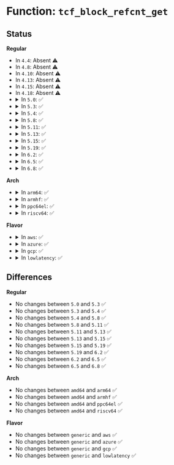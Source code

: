 # Function: <code>tcf_block_refcnt_get</code>

## Status
<b>Regular</b>
<ul>
<li>
In <code>4.4</code>: Absent ⚠️
</li>
<li>
In <code>4.8</code>: Absent ⚠️
</li>
<li>
In <code>4.10</code>: Absent ⚠️
</li>
<li>
In <code>4.13</code>: Absent ⚠️
</li>
<li>
In <code>4.15</code>: Absent ⚠️
</li>
<li>
In <code>4.18</code>: Absent ⚠️
</li>
<li>
<details>
<summary>In <code>5.0</code>: ✅</summary>

```c
struct tcf_block *tcf_block_refcnt_get(struct net *net, u32 block_index);
```

**Collision:** Unique Static

**Inline:** No

**Transformation:** False

**Instances:**

```
In net/sched/cls_api.c (ffffffff818fdb00)
Location: net/sched/cls_api.c:789
Inline: False
Direct callers:
  - net/sched/cls_api.c:tc_dump_chain
  - net/sched/cls_api.c:tc_dump_tfilter
  - net/sched/cls_api.c:tcf_block_get_ext
```
**Symbols:**

```
ffffffff818fdb00-ffffffff818fdb88: tcf_block_refcnt_get (STB_LOCAL)
```
</details>
</li>
<li>
<details>
<summary>In <code>5.3</code>: ✅</summary>

```c
struct tcf_block *tcf_block_refcnt_get(struct net *net, u32 block_index);
```

**Collision:** Unique Static

**Inline:** No

**Transformation:** False

**Instances:**

```
In net/sched/cls_api.c (ffffffff8195d440)
Location: net/sched/cls_api.c:1016
Inline: False
Direct callers:
  - net/sched/cls_api.c:tc_dump_chain
  - net/sched/cls_api.c:tc_dump_tfilter
  - net/sched/cls_api.c:tcf_block_get_ext
  - net/sched/cls_api.c:__tcf_block_find
```
**Symbols:**

```
ffffffff8195d440-ffffffff8195d4a3: tcf_block_refcnt_get (STB_LOCAL)
```
</details>
</li>
<li>
<details>
<summary>In <code>5.4</code>: ✅</summary>

```c
struct tcf_block *tcf_block_refcnt_get(struct net *net, u32 block_index);
```

**Collision:** Unique Static

**Inline:** No

**Transformation:** False

**Instances:**

```
In net/sched/cls_api.c (ffffffff81993940)
Location: net/sched/cls_api.c:930
Inline: False
Direct callers:
  - net/sched/cls_api.c:tc_dump_chain
  - net/sched/cls_api.c:tc_dump_tfilter
  - net/sched/cls_api.c:tcf_block_get_ext
  - net/sched/cls_api.c:__tcf_block_find
```
**Symbols:**

```
ffffffff81993940-ffffffff819939a3: tcf_block_refcnt_get (STB_LOCAL)
```
</details>
</li>
<li>
<details>
<summary>In <code>5.8</code>: ✅</summary>

```c
struct tcf_block *tcf_block_refcnt_get(struct net *net, u32 block_index);
```

**Collision:** Unique Static

**Inline:** No

**Transformation:** False

**Instances:**

```
In net/sched/cls_api.c (ffffffff81a6c8e0)
Location: net/sched/cls_api.c:893
Inline: False
Direct callers:
  - net/sched/cls_api.c:tc_dump_chain
  - net/sched/cls_api.c:tc_dump_tfilter
  - net/sched/cls_api.c:tcf_block_get_ext
  - net/sched/cls_api.c:__tcf_block_find
```
**Symbols:**

```
ffffffff81a6c8e0-ffffffff81a6c94d: tcf_block_refcnt_get (STB_LOCAL)
```
</details>
</li>
<li>
<details>
<summary>In <code>5.11</code>: ✅</summary>

```c
struct tcf_block *tcf_block_refcnt_get(struct net *net, u32 block_index);
```

**Collision:** Unique Static

**Inline:** No

**Transformation:** False

**Instances:**

```
In net/sched/cls_api.c (ffffffff81a75280)
Location: net/sched/cls_api.c:895
Inline: False
Direct callers:
  - net/sched/cls_api.c:tc_dump_chain
  - net/sched/cls_api.c:tc_dump_tfilter
  - net/sched/cls_api.c:tcf_block_get_ext
  - net/sched/cls_api.c:__tcf_block_find
```
**Symbols:**

```
ffffffff81a75280-ffffffff81a752ff: tcf_block_refcnt_get (STB_LOCAL)
```
</details>
</li>
<li>
<details>
<summary>In <code>5.13</code>: ✅</summary>

```c
struct tcf_block *tcf_block_refcnt_get(struct net *net, u32 block_index);
```

**Collision:** Unique Static

**Inline:** No

**Transformation:** False

**Instances:**

```
In net/sched/cls_api.c (ffffffff81a5dc20)
Location: net/sched/cls_api.c:895
Inline: False
Direct callers:
  - net/sched/cls_api.c:tc_dump_chain
  - net/sched/cls_api.c:tc_dump_tfilter
  - net/sched/cls_api.c:tcf_block_get_ext
  - net/sched/cls_api.c:__tcf_block_find
```
**Symbols:**

```
ffffffff81a5dc20-ffffffff81a5dca8: tcf_block_refcnt_get (STB_LOCAL)
```
</details>
</li>
<li>
<details>
<summary>In <code>5.15</code>: ✅</summary>

```c
struct tcf_block *tcf_block_refcnt_get(struct net *net, u32 block_index);
```

**Collision:** Unique Static

**Inline:** No

**Transformation:** False

**Instances:**

```
In net/sched/cls_api.c (ffffffff81b16de0)
Location: net/sched/cls_api.c:896
Inline: False
Direct callers:
  - net/sched/cls_api.c:tc_dump_chain
  - net/sched/cls_api.c:tc_dump_tfilter
  - net/sched/cls_api.c:tcf_block_get_ext
  - net/sched/cls_api.c:__tcf_block_find
```
**Symbols:**

```
ffffffff81b16de0-ffffffff81b16e68: tcf_block_refcnt_get (STB_LOCAL)
```
</details>
</li>
<li>
<details>
<summary>In <code>5.19</code>: ✅</summary>

```c
struct tcf_block *tcf_block_refcnt_get(struct net *net, u32 block_index);
```

**Collision:** Unique Static

**Inline:** No

**Transformation:** False

**Instances:**

```
In net/sched/cls_api.c (ffffffff81c9e780)
Location: net/sched/cls_api.c:913
Inline: False
Direct callers:
  - net/sched/cls_api.c:tc_dump_chain
  - net/sched/cls_api.c:tc_dump_tfilter
  - net/sched/cls_api.c:tcf_block_get_ext
  - net/sched/cls_api.c:__tcf_block_find
```
**Symbols:**

```
ffffffff81c9e780-ffffffff81c9e844: tcf_block_refcnt_get (STB_LOCAL)
```
</details>
</li>
<li>
<details>
<summary>In <code>6.2</code>: ✅</summary>

```c
struct tcf_block *tcf_block_refcnt_get(struct net *net, u32 block_index);
```

**Collision:** Unique Static

**Inline:** No

**Transformation:** False

**Instances:**

```
In net/sched/cls_api.c (ffffffff81e5af10)
Location: net/sched/cls_api.c:915
Inline: False
Direct callers:
  - net/sched/cls_api.c:tc_dump_chain
  - net/sched/cls_api.c:tc_dump_tfilter
  - net/sched/cls_api.c:tcf_block_get_ext
  - net/sched/cls_api.c:__tcf_block_find
```
**Symbols:**

```
ffffffff81e5af10-ffffffff81e5afd4: tcf_block_refcnt_get (STB_LOCAL)
```
</details>
</li>
<li>
<details>
<summary>In <code>6.5</code>: ✅</summary>

```c
struct tcf_block *tcf_block_refcnt_get(struct net *net, u32 block_index);
```

**Collision:** Unique Static

**Inline:** No

**Transformation:** False

**Instances:**

```
In net/sched/cls_api.c (ffffffff81eb6ce0)
Location: net/sched/cls_api.c:1020
Inline: False
Direct callers:
  - net/sched/cls_api.c:tc_dump_chain
  - net/sched/cls_api.c:tc_dump_tfilter
  - net/sched/cls_api.c:tcf_block_get_ext
  - net/sched/cls_api.c:__tcf_block_find
```
**Symbols:**

```
ffffffff81eb6ce0-ffffffff81eb6da0: tcf_block_refcnt_get (STB_LOCAL)
```
</details>
</li>
<li>
<details>
<summary>In <code>6.8</code>: ✅</summary>

```c
struct tcf_block *tcf_block_refcnt_get(struct net *net, u32 block_index);
```

**Collision:** Unique Static

**Inline:** No

**Transformation:** False

**Instances:**

```
In net/sched/cls_api.c (ffffffff81f79a80)
Location: net/sched/cls_api.c:1022
Inline: False
Direct callers:
  - net/sched/cls_api.c:tc_dump_chain
  - net/sched/cls_api.c:tc_dump_tfilter
  - net/sched/cls_api.c:tcf_block_get_ext
  - net/sched/cls_api.c:__tcf_block_find
```
**Symbols:**

```
ffffffff81f79a80-ffffffff81f79b40: tcf_block_refcnt_get (STB_LOCAL)
```
</details>
</li>
</ul>
<b>Arch</b>
<ul>
<li>
<details>
<summary>In <code>arm64</code>: ✅</summary>

```c
struct tcf_block *tcf_block_refcnt_get(struct net *net, u32 block_index);
```

**Collision:** Unique Static

**Inline:** No

**Transformation:** False

**Instances:**

```
In net/sched/cls_api.c (ffff800010c3fd48)
Location: net/sched/cls_api.c:930
Inline: False
Direct callers:
  - net/sched/cls_api.c:tc_dump_chain
  - net/sched/cls_api.c:tc_dump_tfilter
  - net/sched/cls_api.c:tcf_block_get_ext
```
**Symbols:**

```
ffff800010c3fd48-ffff800010c3fdbc: tcf_block_refcnt_get (STB_LOCAL)
```
</details>
</li>
<li>
<details>
<summary>In <code>armhf</code>: ✅</summary>

```c
struct tcf_block *tcf_block_refcnt_get(struct net *net, u32 block_index);
```

**Collision:** Unique Static

**Inline:** No

**Transformation:** False

**Instances:**

```
In net/sched/cls_api.c (c0d51bf8)
Location: net/sched/cls_api.c:930
Inline: False
Direct callers:
  - net/sched/cls_api.c:tc_dump_chain
  - net/sched/cls_api.c:tc_dump_tfilter
  - net/sched/cls_api.c:tcf_block_get_ext
```
**Symbols:**

```
c0d51bf8-c0d51c54: tcf_block_refcnt_get (STB_LOCAL)
```
</details>
</li>
<li>
<details>
<summary>In <code>ppc64el</code>: ✅</summary>

```c
struct tcf_block *tcf_block_refcnt_get(struct net *net, u32 block_index);
```

**Collision:** Unique Static

**Inline:** No

**Transformation:** False

**Instances:**

```
In net/sched/cls_api.c (c000000000d3a7f0)
Location: net/sched/cls_api.c:930
Inline: False
Direct callers:
  - net/sched/cls_api.c:tc_dump_chain
  - net/sched/cls_api.c:tc_dump_tfilter
  - net/sched/cls_api.c:tcf_block_get_ext
```
**Symbols:**

```
c000000000d3a7f0-c000000000d3a894: tcf_block_refcnt_get (STB_LOCAL)
```
</details>
</li>
<li>
<details>
<summary>In <code>riscv64</code>: ✅</summary>

```c
struct tcf_block *tcf_block_refcnt_get(struct net *net, u32 block_index);
```

**Collision:** Unique Static

**Inline:** No

**Transformation:** False

**Instances:**

```
In net/sched/cls_api.c (ffffffe0007af92e)
Location: net/sched/cls_api.c:930
Inline: False
Direct callers:
  - net/sched/cls_api.c:tc_dump_chain
  - net/sched/cls_api.c:tc_dump_tfilter
  - net/sched/cls_api.c:tcf_block_get_ext
```
**Symbols:**

```
ffffffe0007af92e-ffffffe0007af9ae: tcf_block_refcnt_get (STB_LOCAL)
```
</details>
</li>
</ul>
<b>Flavor</b>
<ul>
<li>
<details>
<summary>In <code>aws</code>: ✅</summary>

```c
struct tcf_block *tcf_block_refcnt_get(struct net *net, u32 block_index);
```

**Collision:** Unique Static

**Inline:** No

**Transformation:** False

**Instances:**

```
In net/sched/cls_api.c (ffffffff819337b0)
Location: net/sched/cls_api.c:930
Inline: False
Direct callers:
  - net/sched/cls_api.c:tc_dump_chain
  - net/sched/cls_api.c:tc_dump_tfilter
  - net/sched/cls_api.c:tcf_block_get_ext
  - net/sched/cls_api.c:__tcf_block_find
```
**Symbols:**

```
ffffffff819337b0-ffffffff81933813: tcf_block_refcnt_get (STB_LOCAL)
```
</details>
</li>
<li>
<details>
<summary>In <code>azure</code>: ✅</summary>

```c
struct tcf_block *tcf_block_refcnt_get(struct net *net, u32 block_index);
```

**Collision:** Unique Static

**Inline:** No

**Transformation:** False

**Instances:**

```
In net/sched/cls_api.c (ffffffff818ed2b0)
Location: net/sched/cls_api.c:930
Inline: False
Direct callers:
  - net/sched/cls_api.c:tc_dump_chain
  - net/sched/cls_api.c:tc_dump_tfilter
  - net/sched/cls_api.c:tcf_block_get_ext
  - net/sched/cls_api.c:__tcf_block_find
```
**Symbols:**

```
ffffffff818ed2b0-ffffffff818ed313: tcf_block_refcnt_get (STB_LOCAL)
```
</details>
</li>
<li>
<details>
<summary>In <code>gcp</code>: ✅</summary>

```c
struct tcf_block *tcf_block_refcnt_get(struct net *net, u32 block_index);
```

**Collision:** Unique Static

**Inline:** No

**Transformation:** False

**Instances:**

```
In net/sched/cls_api.c (ffffffff81984940)
Location: net/sched/cls_api.c:930
Inline: False
Direct callers:
  - net/sched/cls_api.c:tc_dump_chain
  - net/sched/cls_api.c:tc_dump_tfilter
  - net/sched/cls_api.c:tcf_block_get_ext
  - net/sched/cls_api.c:__tcf_block_find
```
**Symbols:**

```
ffffffff81984940-ffffffff819849a3: tcf_block_refcnt_get (STB_LOCAL)
```
</details>
</li>
<li>
<details>
<summary>In <code>lowlatency</code>: ✅</summary>

```c
struct tcf_block *tcf_block_refcnt_get(struct net *net, u32 block_index);
```

**Collision:** Unique Static

**Inline:** No

**Transformation:** False

**Instances:**

```
In net/sched/cls_api.c (ffffffff819a7100)
Location: net/sched/cls_api.c:930
Inline: False
Direct callers:
  - net/sched/cls_api.c:tc_dump_chain
  - net/sched/cls_api.c:tc_dump_tfilter
  - net/sched/cls_api.c:tcf_block_get_ext
  - net/sched/cls_api.c:__tcf_block_find
```
**Symbols:**

```
ffffffff819a7100-ffffffff819a719c: tcf_block_refcnt_get (STB_LOCAL)
```
</details>
</li>
</ul>

## Differences
<b>Regular</b>
<ul>
<li>
No changes between <code>5.0</code> and <code>5.3</code> ✅
</li>
<li>
No changes between <code>5.3</code> and <code>5.4</code> ✅
</li>
<li>
No changes between <code>5.4</code> and <code>5.8</code> ✅
</li>
<li>
No changes between <code>5.8</code> and <code>5.11</code> ✅
</li>
<li>
No changes between <code>5.11</code> and <code>5.13</code> ✅
</li>
<li>
No changes between <code>5.13</code> and <code>5.15</code> ✅
</li>
<li>
No changes between <code>5.15</code> and <code>5.19</code> ✅
</li>
<li>
No changes between <code>5.19</code> and <code>6.2</code> ✅
</li>
<li>
No changes between <code>6.2</code> and <code>6.5</code> ✅
</li>
<li>
No changes between <code>6.5</code> and <code>6.8</code> ✅
</li>
</ul>
<b>Arch</b>
<ul>
<li>
No changes between <code>amd64</code> and <code>arm64</code> ✅
</li>
<li>
No changes between <code>amd64</code> and <code>armhf</code> ✅
</li>
<li>
No changes between <code>amd64</code> and <code>ppc64el</code> ✅
</li>
<li>
No changes between <code>amd64</code> and <code>riscv64</code> ✅
</li>
</ul>
<b>Flavor</b>
<ul>
<li>
No changes between <code>generic</code> and <code>aws</code> ✅
</li>
<li>
No changes between <code>generic</code> and <code>azure</code> ✅
</li>
<li>
No changes between <code>generic</code> and <code>gcp</code> ✅
</li>
<li>
No changes between <code>generic</code> and <code>lowlatency</code> ✅
</li>
</ul>
